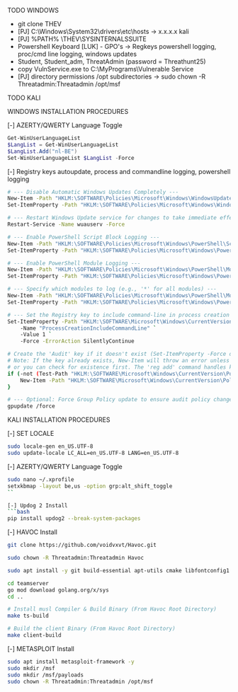 TODO WINDOWS

- git clone THEV
- [PJ] C:\Windows\System32\drivers\etc\hosts -> x.x.x.x kali
- [PJ] %PATH% \THEV\SYSINTERNALSSUITE
- Powershell Keyboard
[LUK] - GPO's -> Regkeys powershell logging, proc/cmd line logging, windows updates
- Student, Student_adm, ThreatAdmin (password = Threathunt25)
- copy VulnService.exe to C:\MyPrograms\Vulnerable Service
- [PJ] directory permissions /opt subdirectories -> sudo chown -R Threatadmin:Threatadmin /opt/msf

TODO KALI



WINDOWS INSTALLATION PROCEDURES

[-] AZERTY/QWERTY Language Toggle
```powershell
Get-WinUserLanguageList
$LangList = Get-WinUserLanguageList
$LangList.Add("nl-BE")
Set-WinUserLanguageList $LangList -Force
```

[-] Registry keys autoupdate, process and commandline logging, powershell logging
```bash
# --- Disable Automatic Windows Updates Completely ---
New-Item -Path "HKLM:\SOFTWARE\Policies\Microsoft\Windows\WindowsUpdate\AU" -Force -ErrorAction SilentlyContinue | Out-Null
Set-ItemProperty -Path "HKLM:\SOFTWARE\Policies\Microsoft\Windows\WindowsUpdate\AU" -Name "NoAutoUpdate" -Value 1 -Force

# --- Restart Windows Update service for changes to take immediate effect ---
Restart-Service -Name wuauserv -Force

# --- Enable PowerShell Script Block Logging ---
New-Item -Path "HKLM:\SOFTWARE\Policies\Microsoft\Windows\PowerShell\ScriptBlockLogging" -Force -ErrorAction SilentlyContinue | Out-Null
Set-ItemProperty -Path "HKLM:\SOFTWARE\Policies\Microsoft\Windows\PowerShell\ScriptBlockLogging" -Name "EnableScriptBlockLogging" -Value 1 -Force

# --- Enable PowerShell Module Logging ---
New-Item -Path "HKLM:\SOFTWARE\Policies\Microsoft\Windows\PowerShell\ModuleLogging" -Force -ErrorAction SilentlyContinue | Out-Null
Set-ItemProperty -Path "HKLM:\SOFTWARE\Policies\Microsoft\Windows\PowerShell\ModuleLogging" -Name "EnableModuleLogging" -Value 1 -Force

# --- Specify which modules to log (e.g., '*' for all modules) ---
New-Item -Path "HKLM:\SOFTWARE\Policies\Microsoft\Windows\PowerShell\ModuleLogging\ModuleNames" -Force -ErrorAction SilentlyContinue | Out-Null
Set-ItemProperty -Path "HKLM:\SOFTWARE\Policies\Microsoft\Windows\PowerShell\ModuleLogging\ModuleNames" -Name "*" -Value "*" -Force

# --- Set the Registry key to include command-line in process creation events ---
Set-ItemProperty -Path "HKLM:\SOFTWARE\Microsoft\Windows\CurrentVersion\Policies\System\Audit" `
    -Name "ProcessCreationIncludeCommandLine" `
    -Value 1 `
    -Force -ErrorAction SilentlyContinue

# Create the 'Audit' key if it doesn't exist (Set-ItemProperty -Force does this for values, but New-Item is explicit for keys)
# Note: If the key already exists, New-Item will throw an error unless -ErrorAction SilentlyContinue is used,
# or you can check for existence first. The 'reg add' command handles key creation automatically.
if (-not (Test-Path "HKLM:\SOFTWARE\Microsoft\Windows\CurrentVersion\Policies\System\Audit")) {
    New-Item -Path "HKLM:\SOFTWARE\Microsoft\Windows\CurrentVersion\Policies\System\Audit" -Force | Out-Null
}

# --- Optional: Force Group Policy update to ensure audit policy changes apply ---
gpupdate /force
```

KALI INSTALLATION PROCEDURES

[-] SET LOCALE
```bash 
sudo locale-gen en_US.UTF-8
sudo update-locale LC_ALL=en_US.UTF-8 LANG=en_US.UTF-8
```

[-] AZERTY/QWERTY Language Toggle
```bash
sudo nano ~/.xprofile
setxkbmap -layout be,us -option grp:alt_shift_toggle
``

[-] Updog 2 Install
```bash
pip install updog2 --break-system-packages
```
[-] HAVOC Install
```bash
git clone https://github.com/voidvxvt/Havoc.git

sudo chown -R Threatadmin:Threatadmin Havoc

sudo apt install -y git build-essential apt-utils cmake libfontconfig1 libglu1-mesa-dev libgtest-dev libspdlog-dev libboost-all-dev libncurses5-dev libgdbm-dev libssl-dev libreadline-dev libffi-dev libsqlite3-dev libbz2-dev mesa-common-dev qtbase5-dev qtchooser qt5-qmake qtbase5-dev-tools libqt5websockets5 libqt5websockets5-dev qtdeclarative5-dev golang-go qtbase5-dev libqt5websockets5-dev python3-dev libboost-all-dev mingw-w64 nasm

cd teamserver
go mod download golang.org/x/sys
cd ..

# Install musl Compiler & Build Binary (From Havoc Root Directory)
make ts-build

# Build the client Binary (From Havoc Root Directory)
make client-build

```

[-] METASPLOIT Install
```bash
sudo apt install metasploit-framework -y
sudo mkdir /msf
sudo mkdir /msf/payloads
sudo chown -R Threatadmin:Threatadmin /opt/msf
```
